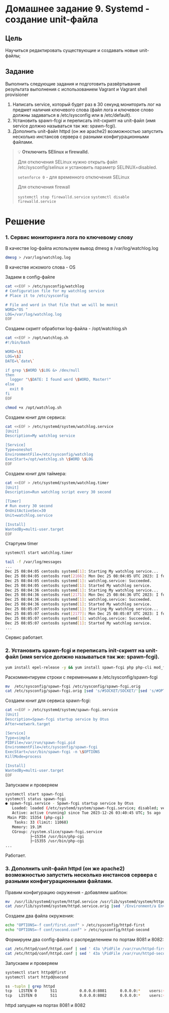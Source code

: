 # Домашнее задание 9. Systemd - создание unit-файла

## Цель

Научиться редактировать существующие и создавать новые unit-файлы;

## Задание

Выполнить следующие задания и подготовить развёртывание результата выполнения с использованием Vagrant и Vagrant shell provisioner

1. Написать service, который будет раз в 30 секунд мониторить лог на предмет наличия ключевого слова (файл лога и ключевое слово должны задаваться в /etc/sysconfig или в /etc/default).
2. Установить spawn-fcgi и переписать init-скрипт на unit-файл (имя service должно называться так же: spawn-fcgi).
3. Дополнить unit-файл httpd (он же apache2) возможностью запустить несколько инстансов сервера с разными конфигурационными файлами.

>💡 **Отключить SElinux и firewalld.**
>
>Для отключения SELinux нужно открыть файл /etc/sysconfig/selinux и установить параметр SELINUX=disabled. 
>
>`setenforce 0` - для временного отключения SELinux
>
>Для отключения firewall
>
>`systemctl stop firewalld.service`
>`systemctl disable firewalld.service`

# Решение

### 1. Сервис мониторинга лога по ключевому слову

В качестве log-файла используем вывод dmesg в /var/log/watchlog.log

```bash
dmesg > /var/log/watchlog.log
```

В качестве искомого слова - OS

Задаем в config-файле

```bash
cat <<EOF > /etc/sysconfig/watchlog
# Configuration file for my watchlog service
# Place it to /etc/sysconfig

# File and word in that file that we will be monit
WORD="OS "
LOG=/var/log/watchlog.log
EOF
```

Создаем скрипт обработки log-файла - /opt/watchlog.sh

```bash
cat <<EOF > /opt/watchlog.sh
#!/bin/bash

WORD=\$1
LOG=\$2
DATE=\`date\`

if grep \$WORD \$LOG &> /dev/null
then
  logger "\$DATE: I found word \$WORD, Master!"
else
  exit 0
fi
EOF

chmod +x /opt/watchlog.sh
```

Создаем юнит для сервиса:

```bash
cat <<EOF > /etc/systemd/system/watchlog.service
[Unit]
Description=My watchlog service

[Service]
Type=oneshot
EnvironmentFile=/etc/sysconfig/watchlog
ExecStart=/opt/watchlog.sh \$WORD \$LOG
EOF
```

Создаем юнит для таймера:

```bash
cat <<EOF > /etc/systemd/system/watchlog.timer
[Unit]
Description=Run watchlog script every 30 second

[Timer]
# Run every 30 second
OnUnitActiveSec=30
Unit=watchlog.service

[Install]
WantedBy=multi-user.target
EOF
```

Стартуем timer

```bash
systemctl start watchlog.timer
```

```bash
tail -f /var/log/messages
...
Dec 25 08:04:05 centos8s systemd[1]: Starting My watchlog service...
Dec 25 08:04:05 centos8s root[2166]: Mon Dec 25 08:04:05 UTC 2023: I found word OS, Master!     
Dec 25 08:04:05 centos8s systemd[1]: watchlog.service: Succeeded.
Dec 25 08:04:05 centos8s systemd[1]: Started My watchlog service.
Dec 25 08:04:36 centos8s systemd[1]: Starting My watchlog service...
Dec 25 08:04:36 centos8s root[2171]: Mon Dec 25 08:04:36 UTC 2023: I found word OS, Master!     
Dec 25 08:04:36 centos8s systemd[1]: watchlog.service: Succeeded.
Dec 25 08:04:36 centos8s systemd[1]: Started My watchlog service.
Dec 25 08:05:07 centos8s systemd[1]: Starting My watchlog service...
Dec 25 08:05:07 centos8s root[2177]: Mon Dec 25 08:05:07 UTC 2023: I found word OS, Master!     
Dec 25 08:05:07 centos8s systemd[1]: watchlog.service: Succeeded.
Dec 25 08:05:07 centos8s systemd[1]: Started My watchlog service.
...
```

Сервис работает.

### 2. Установить spawn-fcgi и переписать init-скрипт на unit-файл (имя service должно называться так же: spawn-fcgi).

```bash
yum install epel-release -y && yum install spawn-fcgi php php-cli mod_fcgid httpd -y
```

Раскомментируем строки с переменными в /etc/sysconfig/spawn-fcgi

```bash
mv  /etc/sysconfig/spawn-fcgi /etc/sysconfig/spawn-fcgi.orig
cat /etc/sysconfig/spawn-fcgi.orig |sed 's/#SOCKET/SOCKET/'|sed 's/#OPTIONS/OPTIONS/'>/etc/sysconfig/spawn-fcgi
```

Создаем юнит для сервиса spawn-fcgi:

```bash
cat <<EOF > /etc/systemd/system/spawn-fcgi.service
[Unit]
Description=Spawn-fcgi startup service by Otus
After=network.target

[Service]
Type=simple
PIDFile=/var/run/spawn-fcgi.pid
EnvironmentFile=/etc/sysconfig/spawn-fcgi
ExecStart=/usr/bin/spawn-fcgi -n \$OPTIONS
KillMode=process

[Install]
WantedBy=multi-user.target
EOF
```

Запускаем и проверяем

```bash
systemctl start spawn-fcgi
systemctl status spawn-fcgi
● spawn-fcgi.service - Spawn-fcgi startup service by Otus
   Loaded: loaded (/etc/systemd/system/spawn-fcgi.service; disabled; vendor preset: disabled)
   Active: active (running) since Tue 2023-12-26 03:40:45 UTC; 5s ago
 Main PID: 15354 (php-cgi)
    Tasks: 33 (limit: 11068)
   Memory: 19.1M
   CGroup: /system.slice/spawn-fcgi.service
           ├─15354 /usr/bin/php-cgi
           ├─15355 /usr/bin/php-cgi
...
```

Работает.

### 3. Дополнить unit-файл httpd (он же apache2) возможностью запустить несколько инстансов сервера с разными конфигурационными файлами.

Правим конфигурацию окружения - добавляем шаблон:

```bash
mv  /usr/lib/systemd/system/httpd.service /usr/lib/systemd/system/httpd.service.orig
cat /usr/lib/systemd/system/httpd.service.orig |sed '/Environment/a EnvironmentFile=/etc/sysconfig/httpd-%I'>/usr/lib/systemd/system/httpd.service
```

Создаем два файла окружения:

```bash
echo "OPTIONS=-f conf/first.conf" > /etc/sysconfig/httpd-first
echo "OPTIONS=-f conf/second.conf" > /etc/sysconfig/httpd-second
```

Формируем два config-файла с распределением по портам 8081 и 8082:

```bash
cat /etc/httpd/conf/httpd.conf | sed ' 43a \PidFile /var/run/httpd-first.pid' | sed 's/Listen 80/Listen 8081/' > /etc/httpd/conf/first.conf
cat /etc/httpd/conf/httpd.conf | sed ' 43a \PidFile /var/run/httpd-second.pid' | sed 's/Listen 80/Listen 8082/' > /etc/httpd/conf/second.conf
```

Запускаем и проверяем

```bash
systemctl start httpd@first
systemctl start httpd@second

ss -tupln | grep httpd
tcp   LISTEN 0      511          0.0.0.0:8081      0.0.0.0:*    users:(("httpd",pid=16580,fd=3),("httpd",pid=16579,fd=3),("httpd",pid=16578,fd=3),("httpd",pid=16577,fd=3),("httpd",pid=16575,fd=3))
tcp   LISTEN 0      511          0.0.0.0:8082      0.0.0.0:*    users:(("httpd",pid=16810,fd=3),("httpd",pid=16809,fd=3),("httpd",pid=16808,fd=3),("httpd",pid=16807,fd=3),("httpd",pid=16805,fd=3))
```

httpd запущен на портах 8081 и 8082
